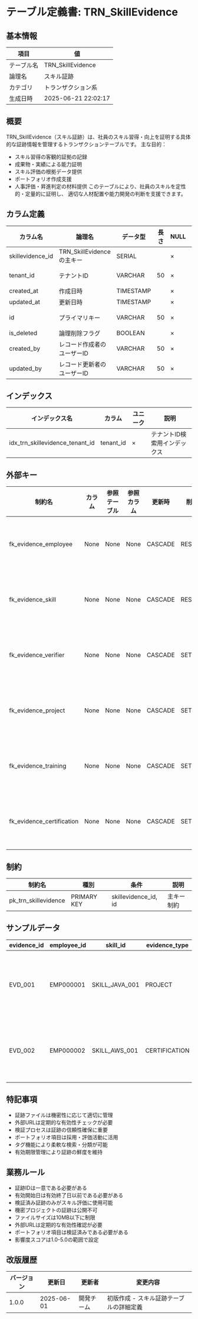 # テーブル定義書: TRN_SkillEvidence

## 基本情報

| 項目 | 値 |
|------|-----|
| テーブル名 | TRN_SkillEvidence |
| 論理名 | スキル証跡 |
| カテゴリ | トランザクション系 |
| 生成日時 | 2025-06-21 22:02:17 |

## 概要

TRN_SkillEvidence（スキル証跡）は、社員のスキル習得・向上を証明する具体的な証跡情報を管理するトランザクションテーブルです。
主な目的：
- スキル習得の客観的証拠の記録
- 成果物・実績による能力証明
- スキル評価の根拠データ提供
- ポートフォリオ作成支援
- 人事評価・昇進判定の材料提供
このテーブルにより、社員のスキルを定性的・定量的に証明し、
適切な人材配置や能力開発の判断を支援できます。


## カラム定義

| カラム名 | 論理名 | データ型 | 長さ | NULL | デフォルト | 説明 |
|----------|--------|----------|------|------|------------|------|
| skillevidence_id | TRN_SkillEvidenceの主キー | SERIAL |  | × |  | TRN_SkillEvidenceの主キー |
| tenant_id | テナントID | VARCHAR | 50 | × |  | テナントID（マルチテナント対応） |
| created_at | 作成日時 | TIMESTAMP |  | × | CURRENT_TIMESTAMP | 作成日時 |
| updated_at | 更新日時 | TIMESTAMP |  | × | CURRENT_TIMESTAMP | 更新日時 |
| id | プライマリキー | VARCHAR | 50 | × |  | プライマリキー（UUID） |
| is_deleted | 論理削除フラグ | BOOLEAN |  | × | False | 論理削除フラグ |
| created_by | レコード作成者のユーザーID | VARCHAR | 50 | × |  | レコード作成者のユーザーID |
| updated_by | レコード更新者のユーザーID | VARCHAR | 50 | × |  | レコード更新者のユーザーID |

## インデックス

| インデックス名 | カラム | ユニーク | 説明 |
|----------------|--------|----------|------|
| idx_trn_skillevidence_tenant_id | tenant_id | × | テナントID検索用インデックス |

## 外部キー

| 制約名 | カラム | 参照テーブル | 参照カラム | 更新時 | 削除時 | 説明 |
|--------|--------|--------------|------------|--------|--------|------|
| fk_evidence_employee | None | None | None | CASCADE | RESTRICT | 外部キー制約 |
| fk_evidence_skill | None | None | None | CASCADE | RESTRICT | 外部キー制約 |
| fk_evidence_verifier | None | None | None | CASCADE | SET NULL | 外部キー制約 |
| fk_evidence_project | None | None | None | CASCADE | SET NULL | 外部キー制約 |
| fk_evidence_training | None | None | None | CASCADE | SET NULL | 外部キー制約 |
| fk_evidence_certification | None | None | None | CASCADE | SET NULL | 外部キー制約 |

## 制約

| 制約名 | 種別 | 条件 | 説明 |
|--------|------|------|------|
| pk_trn_skillevidence | PRIMARY KEY | skillevidence_id, id | 主キー制約 |

## サンプルデータ

| evidence_id | employee_id | skill_id | evidence_type | evidence_title | evidence_description | skill_level_demonstrated | evidence_date | validity_start_date | validity_end_date | file_path | file_type | file_size_kb | external_url | issuer_name | issuer_type | certificate_number | verification_method | verification_status | verified_by | verification_date | verification_comment | related_project_id | related_training_id | related_certification_id | impact_score | complexity_level | team_size | role_in_activity | technologies_used | achievements | lessons_learned | is_public | is_portfolio_item | tags |
|------|------|------|------|------|------|------|------|------|------|------|------|------|------|------|------|------|------|------|------|------|------|------|------|------|------|------|------|------|------|------|------|------|------|------|
| EVD_001 | EMP000001 | SKILL_JAVA_001 | PROJECT | ECサイト基盤システム開発 | 大規模ECサイトのバックエンドシステムをJavaで設計・開発 | ADVANCED | 2024-03-31 | 2024-03-31 | None | /evidence/EVD_001_project_summary.pdf | PDF | 2048 | https://github.com/company/ecommerce-backend | 株式会社サンプル | COMPANY | None | MANAGER | VERIFIED | EMP000010 | 2024-04-05 | 高品質なコードと優れた設計により、システムの安定性と拡張性を実現 | PRJ_REC_001 | None | None | 4.5 | HIGH | 8 | テックリード | ["Java", "Spring Boot", "PostgreSQL", "Redis", "Docker"] | 予定より2週間早期リリース、性能要件120%達成、バグ発生率0.1%以下 | 大規模システムでのマイクロサービス設計、チーム間連携の重要性 | False | True | ["Java", "Spring Boot", "システム設計", "チームリード"] |
| EVD_002 | EMP000002 | SKILL_AWS_001 | CERTIFICATION | AWS認定ソリューションアーキテクト - アソシエイト | AWSクラウドサービスの設計・構築に関する認定資格 | INTERMEDIATE | 2024-02-15 | 2024-02-15 | 2027-02-15 | /evidence/EVD_002_aws_certificate.pdf | PDF | 512 | https://aws.amazon.com/verification | Amazon Web Services | CERTIFICATION_BODY | AWS-SAA-2024-002 | AUTOMATIC | VERIFIED | None | 2024-02-15 | AWS公式認定により自動検証 | None | TRN_HIS_001 | CERT_AWS_001 | 4.0 | MEDIUM | None | 受験者 | ["AWS", "EC2", "S3", "RDS", "Lambda"] | 一発合格、スコア850点（合格ライン720点） | クラウドアーキテクチャの設計原則、AWSサービスの適切な選択方法 | True | True | ["AWS", "クラウド", "認定資格", "アーキテクチャ"] |

## 特記事項

- 証跡ファイルは機密性に応じて適切に管理
- 外部URLは定期的な有効性チェックが必要
- 検証プロセスは証跡の信頼性確保に重要
- ポートフォリオ項目は採用・評価活動に活用
- タグ機能により柔軟な検索・分類が可能
- 有効期限管理により証跡の鮮度を維持

## 業務ルール

- 証跡IDは一意である必要がある
- 有効開始日は有効終了日以前である必要がある
- 検証済み証跡のみがスキル評価に使用可能
- 機密プロジェクトの証跡は公開不可
- ファイルサイズは10MB以下に制限
- 外部URLは定期的な有効性確認が必要
- ポートフォリオ項目は検証済みである必要がある
- 影響度スコアは1.0-5.0の範囲で設定

## 改版履歴

| バージョン | 更新日 | 更新者 | 変更内容 |
|------------|--------|--------|----------|
| 1.0.0 | 2025-06-01 | 開発チーム | 初版作成 - スキル証跡テーブルの詳細定義 |